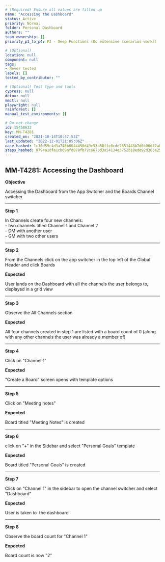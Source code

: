 ```yaml
---
# (Required) Ensure all values are filled up
name: "Accessing the Dashboard"
status: Active
priority: Normal
folder: Personal Dashboard
authors: ""
team_ownership: []
priority_p1_to_p4: P3 - Deep Functions (Do extensive scenarios work?)

# (Optional)
location: null
component: null
tags:
- Never tested
labels: []
tested_by_contributor: ""

# (Optional) Test type and tools
cypress: null
detox: null
mmctl: null
playwright: null
rainforest: []
manual_test_environments: []

# Do not change
id: 15458632
key: MM-T4281
created_on: "2021-10-14T10:47:53Z"
last_updated: "2022-12-01T21:05:06Z"
case_hashed: 1c30d59c4d3a748b6044450d49c53a58ffc0cde2851443b7d0b06df2ab8cd307e8fcd88aafa84f0f3698a767c1d4585d
steps_hashed: 0794a1dfa1cb69afd078fb79c6673d3a54134e3752b18ede92d303e25d308ed36124fe78939f5ba0f284d9e31c32f1e8
---
```


<!-- (Auto-generated) Based on frontmatter's "key" and "name" -->

## MM-T4281: Accessing the Dashboard

**Objective**

Accessing the Dashboard from the App Switcher and the Boards Channel switcher

---

**Step 1**

In Channels create four new channels:\
\- two channels titled Channel 1 and Channel 2\
\- DM with another user\
\- GM with two other users

---

**Step 2**

From the Channels click on the app switcher in the top left of the Global Header and click Boards

**Expected**

User lands on the Dashboard with all the channels the user belongs to, displayed in a grid view

---

**Step 3**

Observe the All Channels section

**Expected**

All four channels created in step 1 are listed with a board count of 0 (along with any other channels the user was already a member of)

---

**Step 4**

Click on "Channel 1"

**Expected**

"Create a Board" screen opens with template options

---

**Step 5**

Click on "Meeting notes"

**Expected**

Board titled "Meeting Notes" is created

---

**Step 6**

click on "+" in the Sidebar and select "Personal Goals" template

**Expected**

Board titled "Personal Goals" is created

---

**Step 7**

Click on "Channel 1" in the sidebar to open the channel switcher and select "Dashboard"

**Expected**

User is taken to  the dashboard

---

**Step 8**

Observe the board count for "Channel 1"

**Expected**

Board count is now "2"
